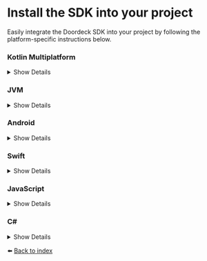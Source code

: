 # Install the SDK into your project

Easily integrate the Doordeck SDK into your project by following the platform-specific instructions below.

### Kotlin Multiplatform
<details>
<summary>Show Details</summary>

The Kotlin Multiplatform artifacts are available on [Maven Central](https://central.sonatype.com/artifact/com.doordeck.headless.sdk/doordeck-sdk).

```kotlin
// Add Maven Central repository
repositories {
    mavenCentral()
}

// Import the package in the common source set
implementation("com.doordeck.headless.sdk:doordeck-sdk:[SDK_VERSION]")
```

💡 **Supported Platforms:** JVM, Android, jsNode, jsBrowser, iOS (x64, ARM x64, simulator ARM x64), macOS (ARM x64), and mingW (x64).
</details>

### JVM
<details>
<summary>Show Details</summary>

The JVM artifacts are available on [Maven Central](https://central.sonatype.com/artifact/com.doordeck.headless.sdk/doordeck-sdk-jvm).

```kotlin
// Add Maven Central repository
repositories {
    mavenCentral()
}

// Import the JVM package
implementation("com.doordeck.headless.sdk:doordeck-sdk-jvm:[SDK_VERSION]")
```

💡 **Requirement:** Java SDK 1.8 or higher.
</details>

### Android
<details>
<summary>Show Details</summary>

The Android artifacts are available on [Maven Central](https://central.sonatype.com/artifact/com.doordeck.headless.sdk/doordeck-sdk-android).

```kotlin
// Add Maven Central repository
repositories {
    mavenCentral()
}

// Import the Android package
implementation("com.doordeck.headless.sdk:doordeck-sdk-android:[SDK_VERSION]")
```

💡 **Requirement:** Android SDK 26 or higher.
</details>

### Swift
<details>
<summary>Show Details</summary>

The iOS and macOS packages are available via [CocoaPods](https://cocoapods.org/pods/DoordeckSDK) and [Swift Package Manager (SPM)](https://github.com/doordeck/doordeck-headless-sdk-spm).

#### CocoaPods
```swift
pod 'DoordeckSDK', '~> [SDK_VERSION]'
```

#### Swift Package Manager
1. In Xcode, select **File > Add Package Dependencies...**.
2. Enter the URL: [https://github.com/doordeck/doordeck-headless-sdk-spm](https://github.com/doordeck/doordeck-headless-sdk-spm).
3. Choose **Up to next major version** from the dependency rule dropdown, and click **Add Package**.

💡 **Requirement:** iOS 14 or higher.
</details>

### JavaScript
<details>
<summary>Show Details</summary>

The JavaScript artifacts are available on [NPM](https://www.npmjs.com/package/@doordeck/doordeck-headless-sdk)

```bash
npm install @doordeck/doordeck-headless-sdk --save
```
</details>

### C#
<details>
<summary>Show Details</summary>

The Windows artifacts are available on [NuGet](https://www.nuget.org/packages/Doordeck.Headless.Sdk).

```csharp
dotnet add package doordeck_headless_sdk
```
💡 **Requirement:** In Visual Studio, it's necessary to enable the unsafe block with ```<AllowUnsafeBlocks>true</AllowUnsafeBlocks>```
</details>

:arrow_left: [Back to index](01_INDEX.md)
